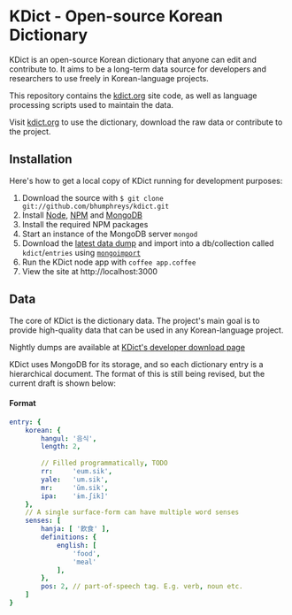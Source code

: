# KDict - Open-source Korean Dictionary

KDict is an open-source Korean dictionary that anyone can edit and contribute to.
It aims to be a long-term data source for developers and researchers to use freely in Korean-language projects.

This repository contains the [kdict.org](http://kdict.org) site code, as well as language processing scripts used to maintain the data.

Visit [kdict.org](http://kdict.org) to use the dictionary, download the raw data or contribute to the project.


## Installation

Here's how to get a local copy of KDict running for development purposes:

1. Download the source with ```$ git clone git://github.com/bhumphreys/kdict.git```
2. Install [Node](http://nodejs.org/), [NPM](http://npmjs.org/) and [MongoDB](http://www.mongodb.org/)
3. Install the required NPM packages
4. Start an instance of the MongoDB server ```mongod```
5. Download the [latest data dump](http://kdict.org/developers/download) and import into a db/collection called ``kdict``/``entries`` using [```mongoimport```](http://www.mongodb.org/display/DOCS/Import+Export+Tools#ImportExportTools-mongoimport)
6. Run the KDict node app with ```coffee app.coffee```
7. View the site at http://localhost:3000


## Data

The core of KDict is the dictionary data. The project's main goal is to provide high-quality data that can be used in any Korean-language project.

Nightly dumps are available at [KDict's developer download page](http://kdict.org/developers/download)

KDict uses MongoDB for its storage, and so each dictionary entry is a hierarchical document.
The format of this is still being revised, but the current draft is shown below:


#### Format

```yaml
entry: {
	korean: {
		hangul: '음식',
		length: 2,
		
		// Filled programmatically, TODO
		rr:     'eum.sik',
		yale:   'um.sik',
		mr:     'ŭm.sik',
		ipa:    'ɨm.ʃik]'
	},
	// A single surface-form can have multiple word senses
	senses: [
		hanja: [ '飮食' ],
		definitions: {
			english: [
				'food',
				'meal'
			],
		},
		pos: 2, // part-of-speech tag. E.g. verb, noun etc.
	]
}
```